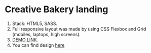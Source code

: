 # Creative Bakery landing
1. Stack: HTML5, SASS.
2. Full responsive layout was made by using CSS Flexbox and Grid (mobiles, laptops, high screens).
3. [DEMO LINK](https://boikoeva.github.io/layout_creativeBakery/).
4. You can find design [here](https://www.figma.com/file/zIi6yfSpSIV4dnTzwaXSjt/Bakerlab?node-id=0%3A1)


